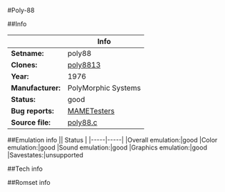 #Poly-88

##Info

||Info|
|-----|-----|
|**Setname:**|poly88
|**Clones:**|[poly8813](poly8813.md)
|**Year:**|1976
|**Manufacturer:**|PolyMorphic Systems
|**Status:**|good
|**Bug reports:**|[MAMETesters](http://mametesters.org/view_all_set.php?type=1&temporary=y&search=poly88.c)
|**Source file:**|[poly88.c](https://github.com/mamedev/mame/blob/master/src/mess/drivers/poly88.c)

##Emulation info
|| Status |
|-----|-----|
|Overall emulation:|good
|Color emulation:|good
|Sound emulation:|good
|Graphics emulation:|good
|Savestates:|unsupported

##Tech info

##Romset info

<!--- START OF EDITED COMMENT DO NOT TOUCH TEXT ABOVE-->
